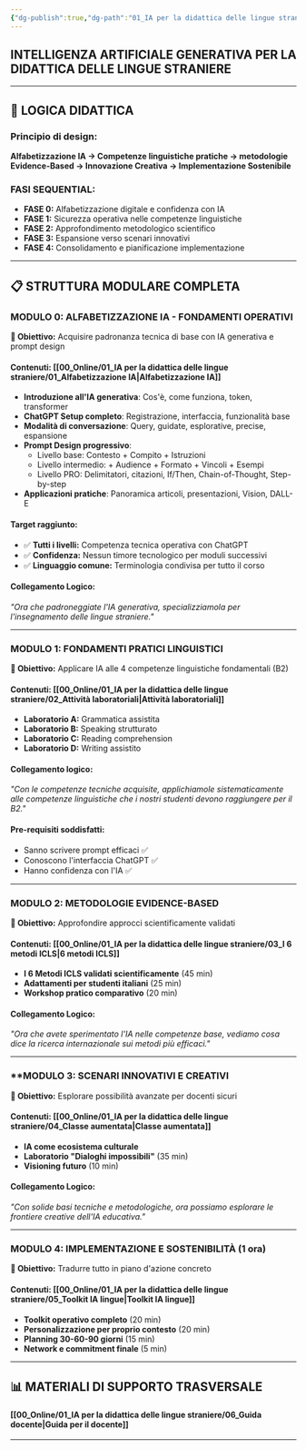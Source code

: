 ```yaml
---
{"dg-publish":true,"dg-path":"01_IA per la didattica delle lingue straniere/00_Indice.md","permalink":"/01-ia-per-la-didattica-delle-lingue-straniere/00-indice/","tags":["#Didattica","gardenEntry"],"created":"2025-09-25"}
---
```


## **INTELLIGENZA ARTIFICIALE GENERATIVA PER LA DIDATTICA DELLE LINGUE STRANIERE**


---

## **🎯 LOGICA DIDATTICA** 

### **Principio di design:**
**Alfabetizzazione IA → Competenze linguistiche pratiche → metodologie Evidence-Based → Innovazione Creativa → Implementazione Sostenibile**

### **FASI SEQUENTIAL:**
- **FASE 0:** Alfabetizzazione digitale e confidenza con IA
- **FASE 1:** Sicurezza operativa nelle competenze linguistiche  
- **FASE 2:** Approfondimento metodologico scientifico
- **FASE 3:** Espansione verso scenari innovativi
- **FASE 4:** Consolidamento e pianificazione implementazione

---

## **📋 STRUTTURA MODULARE COMPLETA** 

### **MODULO 0: ALFABETIZZAZIONE IA - FONDAMENTI OPERATIVI**
**🎯 Obiettivo:** Acquisire padronanza tecnica di base con IA generativa e prompt design

#### **Contenuti:** [[00_Online/01_IA per la didattica delle lingue straniere/01_Alfabetizzazione IA\|Alfabetizzazione IA]] 
- **Introduzione all'IA generativa**: Cos'è, come funziona, token, transformer
- **ChatGPT Setup completo**: Registrazione, interfaccia, funzionalità base
- **Modalità di conversazione**: Query, guidate, esplorative, precise, espansione
- **Prompt Design progressivo**:
  - Livello base: Contesto + Compito + Istruzioni
  - Livello intermedio: + Audience + Formato + Vincoli + Esempi  
  - Livello PRO: Delimitatori, citazioni, If/Then, Chain-of-Thought, Step-by-step
- **Applicazioni pratiche**: Panoramica articoli, presentazioni, Vision, DALL-E

#### **Target raggiunto:**
- ✅ **Tutti i livelli:** Competenza tecnica operativa con ChatGPT
- ✅ **Confidenza:** Nessun timore tecnologico per moduli successivi
- ✅ **Linguaggio comune:** Terminologia condivisa per tutto il corso

#### **Collegamento Logico:**
*"Ora che padroneggiate l'IA generativa, specializziamola per l'insegnamento delle lingue straniere."*

---

### **MODULO 1: FONDAMENTI PRATICI LINGUISTICI**
**🎯 Obiettivo:** Applicare IA alle 4 competenze linguistiche fondamentali (B2)

#### **Contenuti:** [[00_Online/01_IA per la didattica delle lingue straniere/02_Attività laboratoriali\|Attività laboratoriali]] 
- **Laboratorio A:** Grammatica assistita
- **Laboratorio B:** Speaking strutturato  
- **Laboratorio C:** Reading comprehension
- **Laboratorio D:** Writing assistito

#### **Collegamento logico:**
*"Con le competenze tecniche acquisite, applichiamole sistematicamente alle competenze linguistiche che i nostri studenti devono raggiungere per il B2."*

#### **Pre-requisiti soddisfatti:**
- Sanno scrivere prompt efficaci ✅
- Conoscono l'interfaccia ChatGPT ✅  
- Hanno confidenza con l'IA ✅

---

### **MODULO 2: METODOLOGIE EVIDENCE-BASED**
**🎯 Obiettivo:** Approfondire approcci scientificamente validati

#### **Contenuti:** [[00_Online/01_IA per la didattica delle lingue straniere/03_I 6 metodi ICLS\|6 metodi ICLS]] 
- **I 6 Metodi ICLS validati scientificamente** (45 min)
- **Adattamenti per studenti italiani** (25 min)
- **Workshop pratico comparativo** (20 min)

#### **Collegamento Logico:**
*"Ora che avete sperimentato l'IA nelle competenze base, vediamo cosa dice la ricerca internazionale sui metodi più efficaci."*

---

### **MODULO 3: SCENARI INNOVATIVI E CREATIVI
**🎯 Obiettivo:** Esplorare possibilità avanzate per docenti sicuri

#### **Contenuti:** [[00_Online/01_IA per la didattica delle lingue straniere/04_Classe aumentata\|Classe aumentata]]
- **IA come ecosistema culturale**
- **Laboratorio "Dialoghi impossibili"** (35 min) 
- **Visioning futuro** (10 min)

#### **Collegamento Logico:**
*"Con solide basi tecniche e metodologiche, ora possiamo esplorare le frontiere creative dell'IA educativa."*

---

### **MODULO 4: IMPLEMENTAZIONE E SOSTENIBILITÀ (1 ora)**
**🎯 Obiettivo:** Tradurre tutto in piano d'azione concreto

#### **Contenuti:** [[00_Online/01_IA per la didattica delle lingue straniere/05_Toolkit IA lingue\|Toolkit IA lingue]] 
- **Toolkit operativo completo** (20 min)
- **Personalizzazione per proprio contesto** (20 min)
- **Planning 30-60-90 giorni** (15 min)
- **Network e commitment finale** (5 min)

---

## **📊 MATERIALI DI SUPPORTO TRASVERSALE**

#### [[00_Online/01_IA per la didattica delle lingue straniere/06_Guida docente\|Guida per il docente]]

---


